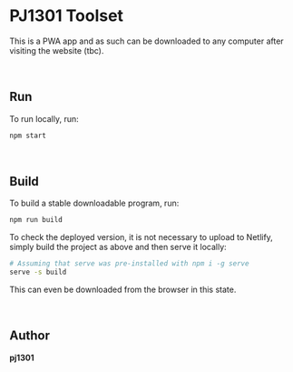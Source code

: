 # PJ1301 Toolset

This is a PWA app and as such can be downloaded to any computer after visiting the website (tbc).

&nbsp;

## Run
To run locally, run:

```bash
npm start
```

&nbsp;

## Build
To build a stable downloadable program, run:

```bash
npm run build
```

To check the deployed version, it is not necessary to upload to Netlify, simply build the project as above and then serve it locally:

```bash
# Assuming that serve was pre-installed with npm i -g serve
serve -s build
```

This can even be downloaded from the browser in this state.

&nbsp;

## Author

**pj1301**